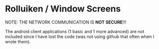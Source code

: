 # Rolluiken / Window Screens

NOTE:
 THE NETWORK COMMUNICATION IS **NOT SECURE**!!!


The android client applications (1 basic and 1 more advanced) are not included since I have lost the code (was not using github that often when I wrote them).
